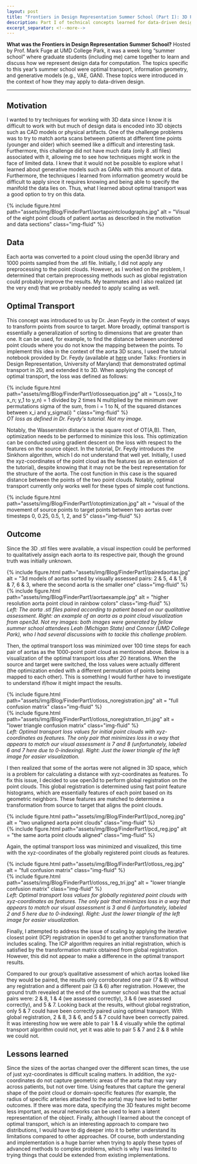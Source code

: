 ```yaml
---
layout: post
title: "Frontiers in Design Representation Summer School (Part I): 3D Point Cloud Alignment with Optimal Transport" 
description: Part I of technical concepts learned for data-driven design
excerpt_separator: <!--more-->
---
```

**What was the Frontiers in Design Representation Summer School?** Hosted by Prof. Mark Fuge at UMD College Park, it was a week long “summer school” where graduate students (including me) came together to learn and discuss how we represent design data for computation. The topics specific to this year’s summer school were optimal transport, information geometry, and generative models (e.g., VAE, GAN). These topics were introduced in the context of how they may apply to data-driven design. 
<!--more-->

---

## Motivation
I wanted to try techniques for working with 3D data since I know it is difficult to work with but much of design data is encoded into 3D objects such as CAD models or physical artifacts. One of the challenge problems was to try to match aorta scans between patients at different time points (younger and older) which seemed like a difficult and interesting task. Furthermore, this challenge did not have much data (only 8 .stl files) associated with it, allowing me to see how techniques might work in the face of limited data. I knew that it would not be possible to explore what I learned about generative models such as GANs with this amount of data. Furthermore, the techniques I learned from information geometry would be difficult to apply since it requires knowing and being able to specify the manifold the data lies on. Thus, what I learned about optimal transport was a good option to try on this data. 

<div class="row">
    <div class="col-sm mt-3 mt-md-0">
        {% include figure.html path="assets/img/Blog/FinderPart1/aortapointcloudgraphs.jpg" alt = "Visual of the eight point clouds of patient aortas as described in the motivation and data sections" class="img-fluid" %}
    </div>
</div>

## Data
Each aorta was converted to a point cloud using the open3d library and 1000 points sampled from the .stl file. Initially, I did not apply any preprocessing to the point clouds. However, as I worked on the problem, I determined that certain preprocessing methods such as global registration could probably improve the results. My teammates and I also realized (at the very end) that we probably needed to apply scaling as well.

## Optimal Transport
This concept was introduced to us by Dr. Jean Feydy in the context of ways to transform points from source to target. More broadly, optimal transport is essentially a generalization of sorting to dimensions that are greater than one. It can be used, for example, to find the distance between unordered point clouds where you do not know the mapping between the points. To implement this idea in the context of the aorta 3D scans, I used the tutorial notebook provided by Dr. Feydy (available at [here](https://www.jeanfeydy.com/research.html) under Talks: Frontiers in Design Representation, University of Maryland) that demonstrated optimal transport in 2D, and extended it to 3D. When applying the concept of optimal transport, the loss was defined as follows:

<div class="row">
    <div class="col-sm mt-3 mt-md-0">
        {% include figure.html path="assets/img/Blog/FinderPart1/otlossequation.jpg" alt = "Loss(x_1 to x_n; y_1 to y_n) = 1 divided by 2 times N multiplied by the minimum over permutations sigma of the sum, from i = 1 to N, of the squared distances between x_i and y_sigma(i) " class="img-fluid" %}
    </div>
</div>
<div class="caption">
    <i>OT loss as defined in Dr. Feydy's tutorial. Not my image.</i>
</div>

Notably, the Wasserstein distance is the square root of OT(A,B). Then, optimization needs to be performed to minimize this loss. This optimization can be conducted using gradient descent on the loss with respect to the features on the source object. In the tutorial, Dr. Feydy introduces the Sinkhorn algorithm, which I do not understand that well yet. Initially, I used the xyz-coordinates of the point cloud as the features (as an extension of the tutorial), despite knowing that it may not be the best representation for the structure of the aorta. The cost function in this case is the squared distance between the points of the two point clouds. Notably, optimal transport currently only works well for these types of simple cost functions.

<div class="row">
    <div class="col-sm mt-3 mt-md-0">
        {% include figure.html path="assets/img/Blog/FinderPart1/otoptimization.jpg" alt = "visual of the movement of source points to target points between two aortas over timesteps 0, 0.25, 0.5, 1, 2, and 5"  class="img-fluid" %}
    </div>
</div>

## Outcome
Since the 3D .stl files were available, a visual inspection could be performed to qualitatively assign each aorta to its respective pair, though the ground truth was initially unknown.

<div class="row">
    <div class="col-sm-10 mt-3 mt-md-0">
        {% include figure.html path="assets/img/Blog/FinderPart1/pairedaortas.jpg" alt = "3d models of aortas sorted by visually assessed pairs: 2 & 5, 4 & 1, 8 & 7, 6 & 3, where the second aorta is the smaller one"  class="img-fluid" %}
    </div>
    <div class="col-sm-2 mt-3 mt-md-0">
        {% include figure.html path="assets/img/Blog/FinderPart1/aortaexample.jpg" alt = "higher resolution aorta point cloud in rainbow colors"  class="img-fluid" %}
    </div>
</div>
<div class="caption">
    <i>Left: The aorta .stl files paired according to patient based on our qualitative assessment. Right: an example of an aorta as a point cloud visualization from open3d. Not my images: both images were generated by fellow summer school attendees Leah (Michigan State) and Connor (UMD College Park), who I had several discussions with to tackle this challenge problem.</i>
</div>

Then, the optimal transport loss was minimized over 100 time steps for each pair of aortas as the 1000-point point cloud as mentioned above. Below is a visualization of the optimal transport loss after 20 iterations. When the source and target were switched, the loss values were actually different (the optimization ended with a different permutation of points being mapped to each other). This is something I would further have to investigate to understand if/how it might impact the results. 

<div class="row">
    <div class="col-sm-6 mt-3 mt-md-0">
        {% include figure.html path="assets/img/Blog/FinderPart1/otloss_noregistration.jpg" alt = "full confusion matrix"  class="img-fluid" %}
    </div>
    <div class="col-sm-6 mt-3 mt-md-0">
        {% include figure.html path="assets/img/Blog/FinderPart1/otloss_noregistration_tri.jpg" alt = "lower triangle confusion matrix"  class="img-fluid" %}
    </div>
</div>
<div class="caption">
    <i>Left: Optimal transport loss values for initial point clouds with xyz-coordinates as features. The only pair that minimizes loss in a way that appears to match our visual assessment is 7 and 8 (unfortunately, labeled 6 and 7 here due to 0-indexing). Right: Just the lower triangle of the left image for easier visualization.</i>
</div>

I then realized that some of the aortas were not aligned in 3D space, which is a problem for calculating a distance with xyz-coordinates as features. To fix this issue, I decided to use open3d to perform global registration on the point clouds. This global registration is determined using fast point feature histograms, which are essentially features of each point based on its geometric neighbors. These features are matched to determine a transformation from source to target that aligns the point clouds. 

<div class="row">
    <div class="col-sm-6 mt-3 mt-md-0">
        {% include figure.html path="assets/img/Blog/FinderPart1/pcd_noreg.jpg" alt = "two unaligned aorta point clouds"  class="img-fluid" %}
    </div>
    <div class="col-sm-6 mt-3 mt-md-0">
        {% include figure.html path="assets/img/Blog/FinderPart1/pcd_reg.jpg" alt = "the same aorta point clouds aligned"  class="img-fluid" %}
    </div>
</div>

Again, the optimal transport loss was minimized and visualized, this time with the xyz-coordinates of the globally registered point clouds as features.

<div class="row">
    <div class="col-sm-6 mt-3 mt-md-0">
        {% include figure.html path="assets/img/Blog/FinderPart1/otloss_reg.jpg" alt = "full confusion matrix"  class="img-fluid" %}
    </div>
    <div class="col-sm-6 mt-3 mt-md-0">
        {% include figure.html path="assets/img/Blog/FinderPart1/otloss_reg_tri.jpg" alt = "lower triangle confusion matrix"  class="img-fluid" %}
    </div>
</div>
<div class="caption">
    <i>Left: Optimal transport loss values for globally registered point clouds with xyz-coordinates as features. The only pair that minimizes loss in a way that appears to match our visual assessment is 3 and 6 (unfortunately, labeled 2 and 5 here due to 0-indexing). Right: Just the lower triangle of the left image for easier visualization.</i>
</div>

Finally, I attempted to address the issue of scaling by applying the iterative closest point (ICP) registration in open3d to get another transformation that includes scaling. The ICP algorithm requires an initial registration, which is satisfied by the transformation matrix obtained from global registration. However, this did not appear to make a difference in the optimal transport results. 

Compared to our group’s qualitative assessment of which aortas looked like they would be paired, the results only corroborated one pair (7 & 8) without any registration and a different pair (3 & 6) after registration. However, the ground truth revealed at the end of the summer school was that the actual pairs were: 2 & 8, 1 & 4 (we assessed correctly), 3 & 6 (we assessed correctly), and 5 & 7. Looking back at the results, without global registration, only 5 & 7 could have been correctly paired using optimal transport. With global registration, 2 & 8, 3 & 6, and 5 & 7 could have been correctly paired. It was interesting how we were able to pair 1 & 4 visually while the optimal transport algorithm could not, yet it was able to pair 5 & 7 and 2 & 8 while we could not. 

## Lessons learned
Since the sizes of the aortas changed over the different scan times, the use of just xyz-coordinates is difficult scaling matters. In addition, the xyz-coordinates do not capture geometric areas of the aorta that may vary across patients, but not over time. Using features that capture the general shape of the point cloud or domain-specific features (for example, the radius of specific arteries attached to the aorta) may have led to better outcomes. If there was more data, specifying the 3D features might become less important, as neural networks can be used to learn a latent representation of the object. Finally, although I learned about the concept of optimal transport, which is an interesting approach to compare two distributions, I would have to dig deeper into it to better understand its limitations compared to other approaches. Of course, both understanding and implementation is a huge barrier when trying to apply these types of advanced methods to complex problems, which is why I was limited to trying things that could be extended from existing implementations.
 
